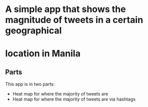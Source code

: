# A simple app that shows the magnitude of tweets in a certain geographical
# location in Manila

## Parts

This app is in two parts:
+ Heat map for where the majority of tweets are
+ Heat map for where the majority of tweets are via hashtags


